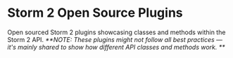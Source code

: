 # Storm 2 Open Source Plugins
Open sourced Storm 2 plugins showcasing classes and methods within the Storm 2 API.
_**NOTE: These plugins might not follow all best practices — it's mainly shared to show how different API classes and methods work. **_
